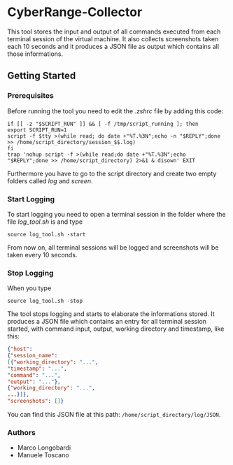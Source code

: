 # CyberRange-Collector
This tool stores the input and output of all commands executed from each terminal session of the virtual machine. It also collects screenshots taken each 10 seconds and it produces a JSON file as output which contains all those informations. 

## Getting Started
### Prerequisites
Before running the tool you need to edit the *.zshrc* file by adding this code:
```shell
if [[ -z "$SCRIPT_RUN" ]] && [ -f /tmp/script_running ]; then
export SCRIPT_RUN=1
script -f $tty >(while read; do date +"%T.%3N";echo -n "$REPLY";done >> /home/script_directory/session_$$.log)
fi
trap 'nohup script -f >(while read;do date +"%T.%3N";echo "$REPLY";done >> /home/script_directory) 2>&1 & disown' EXIT
```
Furthermore you have to go to the script directory and create two empty folders called *log* and *screen*.
### Start Logging
To start logging you need to open a terminal session in the folder where the file *log_tool.sh* is and type
```shell
source log_tool.sh -start
```
From now on, all terminal sessions will be logged and screenshots will be taken every 10 seconds. 
### Stop Logging
When you type
```shell
source log_tool.sh -stop
```
The tool stops logging and starts to elaborate the informations stored. It produces a JSON file which contains an entry for all terminal session started, with command input, output, working directory and timestamp, like this:
```JSON
{"host": 
{"session_name": 
[{"working_directory": "...",
"timestamp": "...",
"command": "...", 
"output": "..."}, 
{"working_directory": "...",
...}]}, 
"screenshots": []}
```
You can find this JSON file at this path: `/home/script_directory/log/JSON`.
### Authors
* Marco Longobardi
* Manuele Toscano


